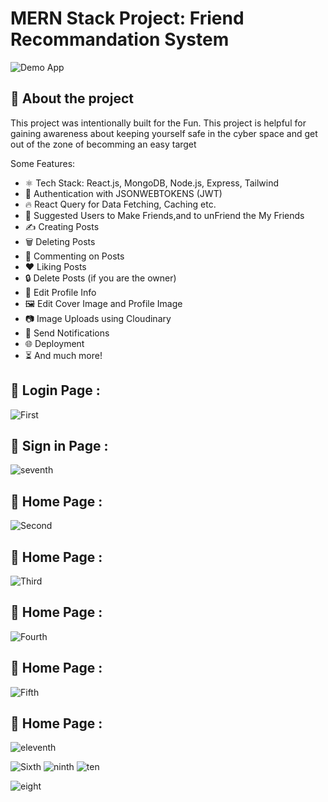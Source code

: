 # MERN Stack Project: Friend Recommandation System

![Demo App](https://i.ibb.co/f8y9vGS/Group-82.png)

## 📌 About the project 
This project was intentionally built for the Fun. This project is helpful for gaining awareness about keeping yourself safe in the cyber space and get out of the zone of becomming an easy target

Some Features:

-   ⚛️ Tech Stack: React.js, MongoDB, Node.js, Express, Tailwind
-   🔐 Authentication with JSONWEBTOKENS (JWT)
-   🔥 React Query for Data Fetching, Caching etc.
-   👥 Suggested Users to Make Friends,and to unFriend the My Friends
-   ✍️ Creating Posts
-   🗑️ Deleting Posts
-   💬 Commenting on Posts
-   ❤️ Liking Posts
-   🔒 Delete Posts (if you are the owner)
-   📝 Edit Profile Info
-   🖼️ Edit Cover Image and Profile Image
-   📷 Image Uploads using Cloudinary
-   🔔 Send Notifications
-   🌐 Deployment
-   ⏳ And much more!

## 🚩 Login Page :

![First](https://github.com/user-attachments/assets/ce966b19-cbf7-44e3-9bdd-6446da49e1c3)

## 🚩 Sign in Page :

![seventh](https://github.com/user-attachments/assets/70a14e49-980f-4453-8f61-2ee6eaffaf10)

## 🚩 Home Page :
![Second](https://github.com/user-attachments/assets/84d966b2-2ebd-4c6e-b140-993fab909540)

## 🚩 Home Page :

![Third](https://github.com/user-attachments/assets/24b39b80-9538-48de-8b37-a6d2f6daa5d2)

## 🚩 Home Page :

![Fourth](https://github.com/user-attachments/assets/5ba1e1f5-e33d-4e9d-bbeb-6737f7b59869)

## 🚩 Home Page :
![Fifth](https://github.com/user-attachments/assets/a681da61-37cc-4e4b-9e6c-5d433d9b7ee6)

## 🚩 Home Page :
![eleventh](https://github.com/user-attachments/assets/347ae92d-657f-448a-bb67-593672012a0e)


![Sixth](https://github.com/user-attachments/assets/3b8a37ea-7977-4eb0-92eb-67eb59d4471a)
![ninth](https://github.com/user-attachments/assets/dc1ebd22-52e7-46f5-b078-11f2454ef3b3)
![ten](https://github.com/user-attachments/assets/022d5928-1788-47ac-91ce-f12924070444)

![eight](https://github.com/user-attachments/assets/11647db8-acd2-47a5-aea5-11d47691e922)
